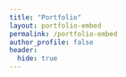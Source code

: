 ```yaml
---
title: "Portfolio"
layout: portfolio-embed
permalink: /portfolio-embed
author_profile: false
header: 
  hide: true
---
```

